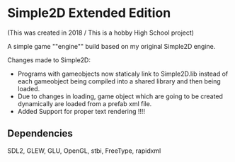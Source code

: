 # Simple2D Extended Edition
(This was created in 2018 / This is a hobby High School project)

A simple game ""engine"" build based on my original Simple2D engine.

Changes made to Simple2D:
* Programs with gameobjects now staticaly link to Simple2D.lib instead of each gameobject being compiled into a shared library and then being loaded.
* Due to changes in loading, game object which are going to be created dynamically are loaded from a prefab xml file.
* Added Support for proper text rendering !!!!

## Dependencies
SDL2, GLEW, GLU, OpenGL, stbi, FreeType, rapidxml
